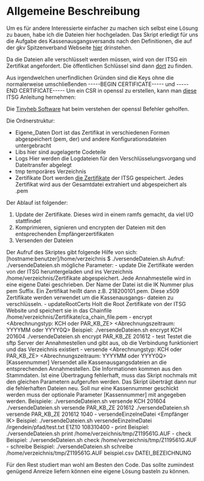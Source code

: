 # Allgemeine Beschreibung
Um es für andere Interessierte einfacher zu machen sich selbst eine Lösung zu bauen, habe ich die Dateien hier hochgeladen.
Das Skript erledigt für uns die Aufgabe des Kassenausgangsversands nach den Definitionen, die auf der gkv Spitzenverband Webseite [hier](https://gkv-datenaustausch.de/leistungserbringer/zahnaerzte/zahnaerzte.jsp) drinstehen.

Da die Dateien alle verschlüsselt werden müssen, wird von der ITSG ein Zertifikat angefordert.
Die öffentlichen Schlüssel sind dann [dort](http://www.itsg.de/oeffentliche-services/trust-center/oeffentliche-schluesselverzeichnisse-le/) zu finden.

Aus irgendwelchen unerfindlichen Gründen sind die Keys ohne die normalerweise umschließenden -----BEGIN CERTIFICATE----- und -----END CERTIFICATE-----
Um ein CSR in openssl zu erstellen, kann man [diese](http://www.itsg.de/wp-content/uploads/2017/03/tc_howto_p10_openssl.txt) ITSG Anleitung hernehmen:

Die [Tinyheb Software](https://github.com/tinyheb/tinyheb/wiki/Zertifikatsbehandlung,-Signierung-und-Verschl%C3%BCsselung) hat beim verstehen der openssl Befehler geholfen.

Die Ordnerstruktur:
* Eigene_Daten
Dort ist das Zertifikat in verschiedenen Formen abgespeichert (pem, der) und andere Konfigurationsdateien untergebracht
* Libs
hier sind augelagerte Codeteile
* Logs
Hier werden die Logdateien für den Verschlüsselungsvorgang und Dateitransfer abgelegt
* tmp
temporäres Verzeichnis
* Zertifikate
Dort werden [die Zertifikate](https://trustcenter-data.itsg.de/dale/gesamt-pkcs.key) der ITSG gespeichert. Jedes Zertifikat wird aus der Gesamtdatei extrahiert und abgespeichert als <IKnummer>.pem

Der Ablauf ist folgender:
1. Update der Zertifikate. Dieses wird in einem ramfs gemacht, da viel I/O stattfindet
2. Komprimieren, signieren und encrypten der Dateien mit den entsprechenden Empfängerzertifikaten
3. Versenden der Dateien

Der Aufruf des Skriptes gibt folgende Hilfe von sich:
[hostname:benutzer]/home/verzeichnis $ ./versendeDateien.sh
Aufruf: ./versendeDateien.sh <Parameter>
mögliche Parameter:
        - update
                Die Zertifikate werden von der ITSG heruntergeladen und ins Verzeichnis /home/verzeichnis/Zertifikate abgespeichert.
                Jede Annahmestelle wird in eine eigene Datei geschrieben. Der Name der Datei ist die IK Nummer plus pem Suffix.
                Ein Zertifikat heißt dann z.B. 218200101.pem. Diese x509 Zertifikate werden verwendet um die Kassenausgangs-
                dateien zu verschlüsseln.
        - updateRootCerts
                Holt die Root Zertifikate von der ITSG Website und speichert sie in das Chainfile /home/verzeichnis/Zertifikate/ca_chain_file.pem
        - encrypt <Abrechnungstyp: KCH oder PAR_KB_ZE> <Abrechnungszeitraum: YYYYMM oder YYYY0Q>
                Beispiel: ./versendeDateien.sh encrypt KCH 201604
                          ./versendeDateien.sh encrypt PAR_KB_ZE 201612
        - test
                Testet die sftp Server der Annahmestellen und gibt aus, ob die Verbindung funktioniert und das Verzeichnis existiert
        - versende <Abrechnungstyp: KCH oder PAR_KB_ZE> <Abrechnungszeitraum: YYYYMM oder YYYY0Q> [Kassennummer]
                Versendet alle Kassenausgangsdateien an die entsprechenden Annahmestellen. Die Informationen kommen aus den
                Stammdaten. Ist eine Übertragung fehlerhaft, muss das Skript nochmals mit den gleichen Parametern aufgerufen werden.
                Das Skript überträgt dann nur die fehlerhaften Dateien neu.
                Soll nur eine Kassennummer geschickt werden muss der optionale Parameter [Kassennummer] mit angegeben werden.
                Beispiele: ./versendeDateien.sh versende KCH 201604
                           ./versendeDateien.sh versende PAR_KB_ZE 201612
                           ./versendeDateien.sh versende PAR_KB_ZE 201612 1040
        - versendeEinzelneDatei <absoluter Pfad> <Verfahren> <Empfänger IK>
                Beispiel: ./versendeDateien.sh versendeEinzelneDatei /irgendein/pfad/test.txt E1Z10 108310400
        - print <Auftragsdatei>
                Beispiel: ./versendeDateien.sh print /home/verzeichnis/tmp/Z119561G.AUF
        - check <Auftragsdatei>
                Beispiel: ./versendeDateien.sh check /home/verzeichnis/tmp/Z119561G.AUF
        - schreibe <Auftragsdatei> <Wert> <Bezeichner>
                Beispiel: ./versendeDateien.sh schreibe /home/verzeichnis/tmp/Z119561G.AUF beispiel.csv DATEI_BEZEICHNUNG

Für den Rest studiert man wohl am Besten den Code. Das sollte zumindest genügend Anreize liefern können eine eigene Lösung basteln zu können.
